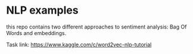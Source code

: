 # NLP examples
this repo contains two different approaches to sentiment analysis: Bag Of Words and embeddings.

Task link: https://www.kaggle.com/c/word2vec-nlp-tutorial
